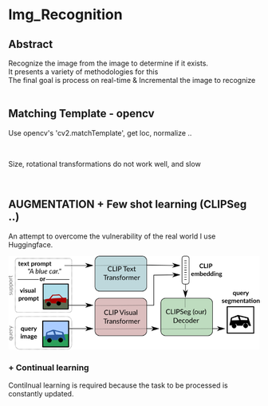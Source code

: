 # Img_Recognition

## Abstract

Recognize the image from the image to determine if it exists. <br/>
It presents a variety of methodologies for this <br/>
The final goal is process on real-time & Incremental the image to recognize <br/><br/>

## Matching Template - opencv

Use opencv's 'cv2.matchTemplate', get loc, normalize .. <br/>

<br/>



Size, rotational transformations do not work well, and slow


<br/>

## AUGMENTATION + Few shot learning (CLIPSeg ..)

An attempt to overcome the vulnerability of the real world
I use Huggingface.

![clipseg](readme/clipseg.png)




### + Continual learning

Contilnual learning is required because the task to be processed is constantly updated.